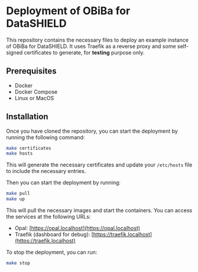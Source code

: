 # Deployment of OBiBa for DataSHIELD

This repository contains the necessary files to deploy an example instance of OBiBa for DataSHIELD. It uses Traefik as a reverse proxy and some self-signed certificates to generate, for **testing** purpose only.

## Prerequisites

- Docker
- Docker Compose
- Linux or MacOS

## Installation

Once you have cloned the repository, you can start the deployment by running the following command:

```bash
make certificates
make hosts
```

This will generate the necessary certificates and update your `/etc/hosts` file to include the necessary entries.

Then you can start the deployment by running:

```bash
make pull
make up
```

This will pull the necessary images and start the containers. You can access the services at the following URLs:

- Opal: [https://opal.localhost](https://opal.localhost)
- Traefik (dashboard for debug): [https://traefik.localhost](https://traefik.localhost)

To stop the deployment, you can run:

```bash
make stop
```